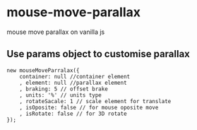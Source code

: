 # mouse-move-parallax
mouse move parallax on vanilla js
## Use params object to customise parallax
	new mouseMoveParralax({
		container: null //container element
		, element: null //parallax element
		, braking: 5 // offset brake
		, units: '%' // units type
		, rotateSacale: 1 // scale element for translate
		, isOposite: false // for mouse oposite move
		, isRotate: false // for 3D rotate
	});
